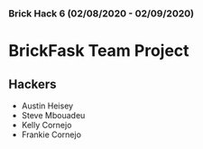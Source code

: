 ### Brick Hack 6 (02/08/2020 - 02/09/2020)
# BrickFask Team Project

## Hackers
- Austin Heisey
- Steve Mbouadeu
- Kelly Cornejo
- Frankie Cornejo

